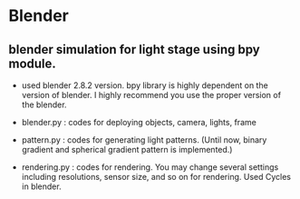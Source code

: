 # Blender 

## blender simulation for light stage using bpy module.

- used blender 2.8.2 version. bpy library is highly dependent on the version of blender. I highly recommend you use the proper version of the blender.

- blender.py : codes for deploying objects, camera, lights, frame

- pattern.py : codes for generating light patterns. (Until now, binary gradient and spherical gradient pattern is implemented.)

- rendering.py : codes for rendering. You may change several settings including resolutions, sensor size, and so on for rendering. Used Cycles in blender.

